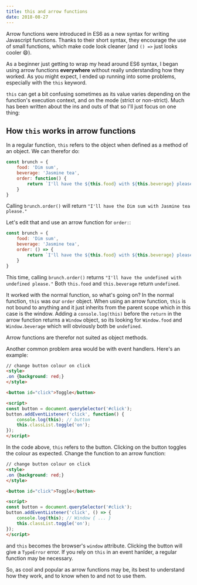 ```yaml
---
title: this and arrow functions
date: 2018-08-27
---
```

Arrow functions were introduced in ES6 as a new syntax for writing Javascript functions. Thanks to their short syntax, they encourage the use of small functions, which make code look cleaner (and `() =>` just looks cooler 😄).

As a beginner just getting to wrap my head around ES6 syntax, I began using arrow functions **everywhere** without really understanding how they worked. As you might expect, I ended up running into some problems, especially with the `this` keyword.

`this` can get a bit confusing sometimes as its value varies depending on the function's execution context, and on the mode (strict or non-strict). Much has been written about the ins and outs of that so I'll just focus on one thing:

## How `this` works in arrow functions
In a regular function, `this` refers to the object when defined as a method of an object. We can therefor do:
```javascript
const brunch = {
    food: 'Dim sum',
    beverage: 'Jasmine tea',
    order: function() {
        return `I'll have the ${this.food} with ${this.beverage} please.`
    }
}
```
Calling `brunch.order()` will return `"I'll have the Dim sum with Jasmine tea please."`

Let's edit that and use an arrow function for `order:`:
```javascript
const brunch = {
    food: 'Dim sum',
    beverage: 'Jasmine tea',
    order: () => {
        return `I'll have the ${this.food} with ${this.beverage} please.`
    }
}
```
This time, calling `brunch.order()` returns `"I'll have the undefined with undefined please."` Both `this.food` and `this.beverage` return `undefined`.

It worked with the normal function, so what's going on? In the normal function, `this` was our `order` object. When using an arrow function, `this` is not bound to anything and it just inherits from the parent scope which in this case is the window. Adding a `console.log(this)` before the `return` in the arrow function returns a `Window` object, so its looking for `Window.food` and `Window.beverage` which will obviously both be `undefined`.

Arrow functions are therefor not suited as object methods.

Another common problem area would be with event handlers. Here's an example:
```html
// change button colour on click
<style>
.on {background: red;}
</style>

<button id="click">Toggle</button>

<script>
const button = document.querySelector('#click');
button.addEventListener('click', function() {
    console.log(this); // button
    this.classList.toggle('on');
});
</script>
```
In the code above, `this` refers to the button. Clicking on the button toggles the colour as expected. Change the function to an arrow function:
```html
// change button colour on click
<style>
.on {background: red;}
</style>

<button id="click">Toggle</button>

<script>
const button = document.querySelector('#click');
button.addEventListener('click', () => {
    console.log(this); // Window { ... }
    this.classList.toggle('on');
});
</script>
```
and `this` becomes the browser's `window` attribute. Clicking the button will give a `TypeError` error. If you rely on `this` in an event hanlder, a regular function may be necessary.

So, as cool and popular as arrow functions may be, its best to understand how they work, and to know when to and not to use them.